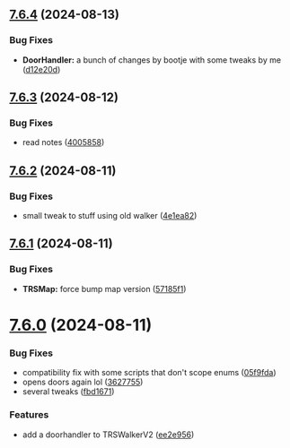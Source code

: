 ## [7.6.4](https://github.com/Torwent/SRL-T/compare/v7.6.3...v7.6.4) (2024-08-13)


### Bug Fixes

* **DoorHandler:** a bunch of changes by bootje with some tweaks by me ([d12e20d](https://github.com/Torwent/SRL-T/commit/d12e20dfea43fa84ed5da51a963fe3e558732f54))



## [7.6.3](https://github.com/Torwent/SRL-T/compare/v7.6.2...v7.6.3) (2024-08-12)


### Bug Fixes

* read notes ([4005858](https://github.com/Torwent/SRL-T/commit/4005858300a71147359c7d386a9eb6507795df04))



## [7.6.2](https://github.com/Torwent/SRL-T/compare/v7.6.1...v7.6.2) (2024-08-11)


### Bug Fixes

* small tweak to stuff using old walker ([4e1ea82](https://github.com/Torwent/SRL-T/commit/4e1ea825291010f3c8dd74a21fc616b363a8c827))



## [7.6.1](https://github.com/Torwent/SRL-T/compare/v7.6.0...v7.6.1) (2024-08-11)


### Bug Fixes

* **TRSMap:** force bump map version ([57185f1](https://github.com/Torwent/SRL-T/commit/57185f1b94ddc0167cb348fff11b39ec6acc5e8f))



# [7.6.0](https://github.com/Torwent/SRL-T/compare/v7.5.7...v7.6.0) (2024-08-11)


### Bug Fixes

* compatibility fix with some scripts that don't scope enums ([05f9fda](https://github.com/Torwent/SRL-T/commit/05f9fda3c3ebdc0926a0833d37de44b03bfc9b93))
* opens doors again lol ([3627755](https://github.com/Torwent/SRL-T/commit/36277556ab56cfe06052b1f6c5de0d680de0ca29))
* several tweaks ([fbd1671](https://github.com/Torwent/SRL-T/commit/fbd1671dfdd9ffcc2498869c988a1352c4a8b430))


### Features

* add a doorhandler to TRSWalkerV2 ([ee2e956](https://github.com/Torwent/SRL-T/commit/ee2e9569c0ea90f19411cc4b266444b2b6af180f))



